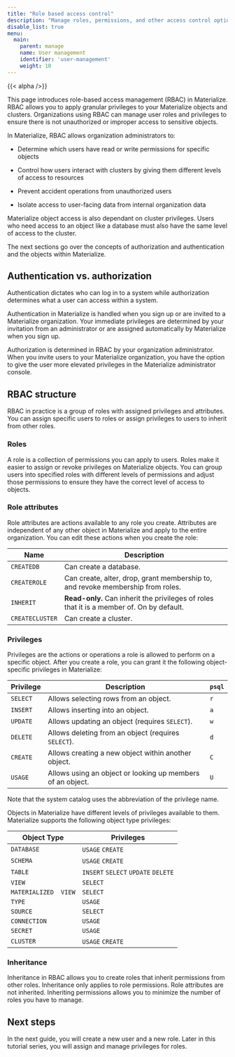 ```yaml
---
title: "Role based access control"
description: "Manage roles, permissions, and other access control options in Materialize"
disable_list: true
menu:
  main:
    parent: manage
    name: User management
    identifier: 'user-management'
    weight: 10
---
```


{{< alpha />}}

This page introduces role-based access management (RBAC) in Materialize. RBAC
allows you to apply granular privileges to your Materialize objects and clusters. Organizations
using RBAC can manage user roles and privileges to ensure there is not
unauthorized or improper access to sensitive objects.

In Materialize, RBAC allows organization administrators to:

* Determine which users have read or write permissions for specific objects

* Control how users interact with clusters by giving them different levels of access to
resources

* Prevent accident operations from unauthorized users

* Isolate access to user-facing data from internal organization data

Materialize object access is also dependant on cluster privileges.
Users who need access to an object like a database must also have
the same level of access to the cluster.

The next sections go over the concepts of authorization and authentication and
the objects within Materialize.

## Authentication vs. authorization

Authentication dictates who can log in to a system while authorization
determines what a user can access within a system.

Authentication in Materialize is handled when you sign up or are invited to a
Materialize organization. Your immediate privileges are determined by your
invitation from an administrator or are assigned automatically by Materialize
when you sign up.

Authorization is determined in RBAC by your organization administrator. When you
invite users to your Materialize organization, you have the option to give the
user more elevated privileges in the Materialize administrator console.

## RBAC structure

RBAC in practice is a group of roles with assigned privileges and attributes.
You can assign specific users to roles or assign privileges to users to inherit
from other roles.

### Roles

A role is a collection of permissions you can apply to users. Roles make it
easier to assign or revoke privileges on Materialize objects. You can group
users into specified roles with different levels of permissions and adjust those
permissions to ensure they have the correct level of access to objects.

### Role attributes

Role attributes are actions available to any role you create. Attributes are
independent of any other object in Materialize and apply to the entire
organization. You can edit these actions when you create the role:

| Name            | Description                                                                     |
|-----------------|---------------------------------------------------------------------------------|
| `CREATEDB`      | Can create a database.                                                          |
| `CREATEROLE`    | Can create, alter, drop, grant membership to, and revoke membership from roles. |
| `INHERIT`       | **Read-only.** Can inherit the privileges of roles that it is a member of. On by default.      |
| `CREATECLUSTER` | Can create a cluster.                                                           |


### Privileges

Privileges are the actions or operations a role is allowed to perform on a
specific object. After you create a role, you can grant it the following
object-specific privileges in Materialize:

| Privilege | Description                                                | `psql` |
| --------- | ---------------------------------------------------------- | ------ |
| `SELECT`  | Allows selecting rows from an object.                      | `r`    |
| `INSERT`  | Allows inserting into an object.                           | `a`    |
| `UPDATE`  | Allows updating an object (requires `SELECT`).             | `w`    |
| `DELETE`  | Allows deleting from an object (requires `SELECT`).        | `d`    |
| `CREATE`  | Allows creating a new object within another object.        | `C`    |
| `USAGE`   | Allows using an object or looking up members of an object. | `U`    |

Note that the system catalog uses the abbreviation of the privilege name.

Objects in Materialize have different levels of privileges available to them.
Materialize supports the following object type privileges:

| Object Type          | Privileges                          |
|----------------------|-------------------------------------|
| `DATABASE`           | `USAGE` `CREATE`                    |
| `SCHEMA`             | `USAGE` `CREATE`                    |
| `TABLE`              | `INSERT` `SELECT` `UPDATE` `DELETE` |
| `VIEW`               | `SELECT`                            |
| `MATERIALIZED  VIEW` | `SELECT`                            |
| `TYPE`               | `USAGE`                             |
| `SOURCE`             | `SELECT`                            |
| `CONNECTION`         | `USAGE`                             |
| `SECRET`             | `USAGE`                             |
| `CLUSTER`            | `USAGE` `CREATE`                    |


### Inheritance

Inheritance in RBAC allows you to create roles that inherit permissions from
other roles. Inheritance only applies to role permissions. Role attributes are
not inherited. Inheriting permissions allows you to minimize the number of roles
you have to manage.

## Next steps

In the next guide, you will create a new user and a new role. Later in this
tutorial series, you will assign and manage privileges for roles.
